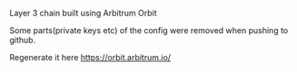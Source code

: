 Layer 3 chain built using Arbitrum Orbit

Some parts(private keys etc) of the config were removed when pushing to github.

Regenerate it here  https://orbit.arbitrum.io/
